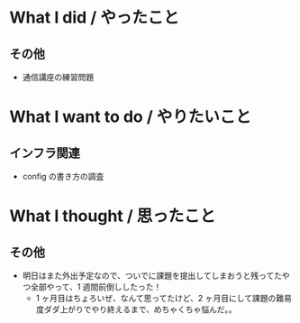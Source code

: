 # What I did / やったこと
## その他
- 通信講座の練習問題

# What I want to do / やりたいこと
## インフラ関連
- config の書き方の調査

# What I thought / 思ったこと
## その他
- 明日はまた外出予定なので、ついでに課題を提出してしまおうと残ってたやつ全部やって、1 週間前倒ししたった！
    - 1 ヶ月目はちょろいぜ、なんて思ってたけど、2 ヶ月目にして課題の難易度ダダ上がりでやり終えるまで、めちゃくちゃ悩んだ。。
